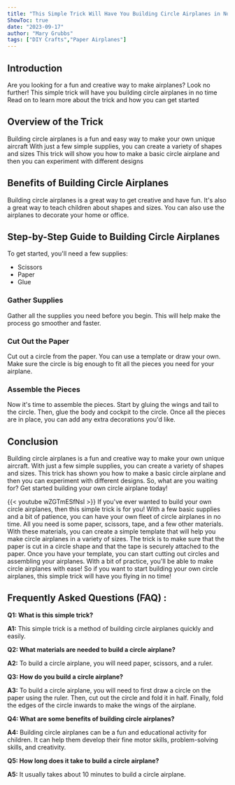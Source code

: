 ```yaml
---
title: "This Simple Trick Will Have You Building Circle Airplanes in No Time!"
ShowToc: true 
date: "2023-09-17"
author: "Mary Grubbs" 
tags: ["DIY Crafts","Paper Airplanes"]
---
```

## Introduction 
Are you looking for a fun and creative way to make airplanes? Look no further! This simple trick will have you building circle airplanes in no time Read on to learn more about the trick and how you can get started 

## Overview of the Trick
Building circle airplanes is a fun and easy way to make your own unique aircraft With just a few simple supplies, you can create a variety of shapes and sizes This trick will show you how to make a basic circle airplane and then you can experiment with different designs 

## Benefits of Building Circle Airplanes
Building circle airplanes is a great way to get creative and have fun. It's also a great way to teach children about shapes and sizes. You can also use the airplanes to decorate your home or office. 

## Step-by-Step Guide to Building Circle Airplanes
To get started, you'll need a few supplies:

* Scissors
* Paper
* Glue

### Gather Supplies
Gather all the supplies you need before you begin. This will help make the process go smoother and faster. 

### Cut Out the Paper
Cut out a circle from the paper. You can use a template or draw your own. Make sure the circle is big enough to fit all the pieces you need for your airplane. 

### Assemble the Pieces
Now it's time to assemble the pieces. Start by gluing the wings and tail to the circle. Then, glue the body and cockpit to the circle. Once all the pieces are in place, you can add any extra decorations you'd like. 

## Conclusion
Building circle airplanes is a fun and creative way to make your own unique aircraft. With just a few simple supplies, you can create a variety of shapes and sizes. This trick has shown you how to make a basic circle airplane and then you can experiment with different designs. So, what are you waiting for? Get started building your own circle airplane today!

{{< youtube wZGTmESfNsI >}} 
If you've ever wanted to build your own circle airplanes, then this simple trick is for you! With a few basic supplies and a bit of patience, you can have your own fleet of circle airplanes in no time. All you need is some paper, scissors, tape, and a few other materials. With these materials, you can create a simple template that will help you make circle airplanes in a variety of sizes. The trick is to make sure that the paper is cut in a circle shape and that the tape is securely attached to the paper. Once you have your template, you can start cutting out circles and assembling your airplanes. With a bit of practice, you'll be able to make circle airplanes with ease! So if you want to start building your own circle airplanes, this simple trick will have you flying in no time!

## Frequently Asked Questions (FAQ) :
**Q1: What is this simple trick?**

**A1:** This simple trick is a method of building circle airplanes quickly and easily. 

**Q2: What materials are needed to build a circle airplane?**

**A2:** To build a circle airplane, you will need paper, scissors, and a ruler. 

**Q3: How do you build a circle airplane?**

**A3:** To build a circle airplane, you will need to first draw a circle on the paper using the ruler. Then, cut out the circle and fold it in half. Finally, fold the edges of the circle inwards to make the wings of the airplane. 

**Q4: What are some benefits of building circle airplanes?**

**A4:** Building circle airplanes can be a fun and educational activity for children. It can help them develop their fine motor skills, problem-solving skills, and creativity. 

**Q5: How long does it take to build a circle airplane?**

**A5:** It usually takes about 10 minutes to build a circle airplane.



